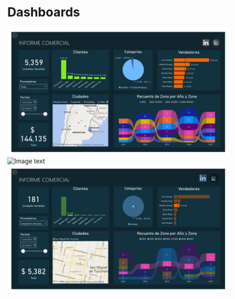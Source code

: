 # Dashboards

![Image text](https://github.com/andrea-m-t/Power_BI/blob/main/Informe_Comercial_2022_Desde_Proveedores_1.jpg)
![Image text](ttps://github.com/andrea-m-t/Power_BI/blob/main/Desde_Cordoba.jpg)
![Image text](https://github.com/andrea-m-t/Power_BI/blob/main/Desde_Tucuman.jpg)

